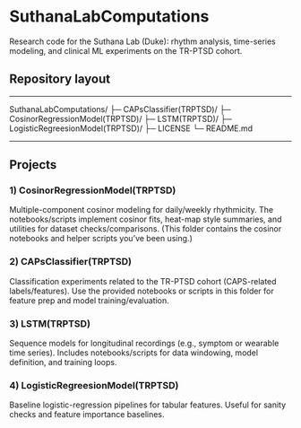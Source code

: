 # SuthanaLabComputations

Research code for the Suthana Lab (Duke): rhythm analysis, time-series modeling, and clinical ML experiments on the TR-PTSD cohort.

## Repository layout

---
SuthanaLabComputations/
├─ CAPsClassifier(TRPTSD)/
├─ CosinorRegressionModel(TRPTSD)/
├─ LSTM(TRPTSD)/
├─ LogisticRegreesionModel(TRPTSD)/
├─ LICENSE
└─ README.md


---

## Projects

### 1) CosinorRegressionModel(TRPTSD)
Multiple-component cosinor modeling for daily/weekly rhythmicity. The notebooks/scripts implement cosinor fits, heat-map style summaries, and utilities for dataset checks/comparisons. (This folder contains the cosinor notebooks and helper scripts you’ve been using.)

### 2) CAPsClassifier(TRPTSD)
Classification experiments related to the TR-PTSD cohort (CAPS-related labels/features). Use the provided notebooks or scripts in this folder for feature prep and model training/evaluation.

### 3) LSTM(TRPTSD)
Sequence models for longitudinal recordings (e.g., symptom or wearable time series). Includes notebooks/scripts for data windowing, model definition, and training loops.

### 4) LogisticRegreesionModel(TRPTSD)
Baseline logistic-regression pipelines for tabular features. Useful for sanity checks and feature importance baselines.
